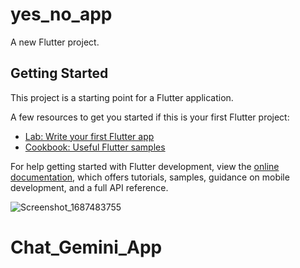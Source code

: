 # yes_no_app

A new Flutter project.

## Getting Started

This project is a starting point for a Flutter application.

A few resources to get you started if this is your first Flutter project:

- [Lab: Write your first Flutter app](https://docs.flutter.dev/get-started/codelab)
- [Cookbook: Useful Flutter samples](https://docs.flutter.dev/cookbook)

For help getting started with Flutter development, view the
[online documentation](https://docs.flutter.dev/), which offers tutorials,
samples, guidance on mobile development, and a full API reference.

![Screenshot_1687483755](https://github.com/albinrk10/ChatFlutter/assets/79820950/7697ec12-0e8e-4c64-9ca2-b6b7a1ed196c)
# Chat_Gemini_App

